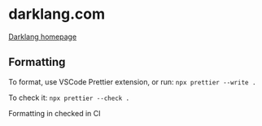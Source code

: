 # darklang.com

[Darklang homepage](https://darklang.com)

## Formatting

To format, use VSCode Prettier extension, or run:
`npx prettier --write .`

To check it: `npx prettier --check .`

Formatting in checked in CI
